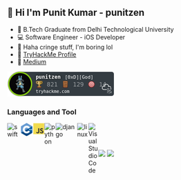 ## 👋 Hi I'm Punit Kumar - punitzen
- 🏫 B.Tech Graduate from Delhi Technological University
- 💻 Software Engineer - iOS Developer
- 👀 Haha cringe stuff, I'm boring lol
- 🌱 [TryHackMe Profile](https://tryhackme.com/p/punitzen)
- 🌱 [Medium](https://punitzen.medium.com/)

![TryHackMe](/punitzen.png)

### Languages and Tool

<img align="left" alt="swift" width="30px" src="https://miro.medium.com/max/800/1*KLrw9Oy3qxuBGqrVKXGL_A.png"/>
<img align="left" alt="cpp" width="30px" src="https://raw.githubusercontent.com/devicons/devicon/master/icons/cplusplus/cplusplus-original.svg"/>
<img align="left" alt="python" width="26px" src="https://raw.githubusercontent.com/devicons/devicon/master/icons/javascript/javascript-original.svg"/>
<img align="left" alt="python" width="26px" src="https://cdn4.iconfinder.com/data/icons/logos-and-brands/512/267_Python_logo-512.png"/>
<img align="left" alt="django" width="50px" src="https://static.djangoproject.com/img/logos/django-logo-negative.png"/>
<img align="left" alt="linux" width="26px" src="https://upload.wikimedia.org/wikipedia/commons/thumb/5/51/Windows_Terminal_logo.svg/2560px-Windows_Terminal_logo.svg.png"/>
<img align="left" alt="Visual Studio Code" width="23px" src="https://upload.wikimedia.org/wikipedia/commons/thumb/9/9a/Visual_Studio_Code_1.35_icon.svg/1200px-Visual_Studio_Code_1.35_icon.svg.png" />

<p>&nbsp;</p><p>&nbsp;</p>

<p>
 <img height="180em" src="https://github-readme-stats.vercel.app/api?username=punitzen&show_icons=true&theme=radical&count_private=true"/> 
 <img height="180em" src="https://github-readme-stats.vercel.app/api/top-langs/?username=punitzen&theme=radical&layout=compact"/>
 </p>
